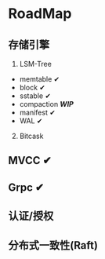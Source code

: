 # RoadMap

## 存储引擎
1. LSM-Tree 
- memtable ✔
- block ✔
- sstable ✔
- compaction ***WIP***
- manifest ✔
- WAL ✔
2. Bitcask

## MVCC ✔

## Grpc ✔

## 认证/授权

## 分布式一致性(Raft)

